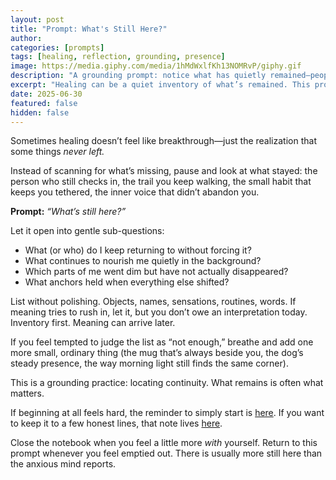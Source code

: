 ```yaml
---
layout: post
title: "Prompt: What's Still Here?"
author: 
categories: [prompts]
tags: [healing, reflection, grounding, presence]
image: https://media.giphy.com/media/1hMdWxlfKh13NOMRvP/giphy.gif
description: "A grounding prompt: notice what has quietly remained—people, practices, inner parts—that still nourish you."
excerpt: "Healing can be a quiet inventory of what’s remained. This prompt invites you to notice the steady, nourishing things still here."
date: 2025-06-30
featured: false
hidden: false
---
```


Sometimes healing doesn’t feel like breakthrough—just the realization that some things *never left.*

Instead of scanning for what’s missing, pause and look at what stayed: the person who still checks in, the trail you keep walking, the small habit that keeps you tethered, the inner voice that didn’t abandon you.

**Prompt:** *“What’s still here?”*

Let it open into gentle sub-questions:

- What (or who) do I keep returning to without forcing it?  
- What continues to nourish me quietly in the background?  
- Which parts of me went dim but have not actually disappeared?  
- What anchors held when everything else shifted?  

List without polishing. Objects, names, sensations, routines, words. If meaning tries to rush in, let it, but you don’t owe an interpretation today. Inventory first. Meaning can arrive later.

If you feel tempted to judge the list as “not enough,” breathe and add one more small, ordinary thing (the mug that’s always beside you, the dog’s steady presence, the way morning light still finds the same corner).

This is a grounding practice: locating continuity. What remains is often what matters.

If beginning at all feels hard, the reminder to simply start is [here](/start-where-you-are/). If you want to keep it to a few honest lines, that note lives [here](/a-few-lines-a-day/).

Close the notebook when you feel a little more *with* yourself. Return to this prompt whenever you feel emptied out. There is usually more still here than the anxious mind reports.